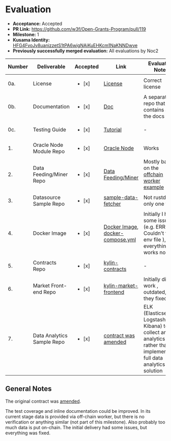 # Evaluation

* **Acceptance:** Accepted
* **PR Link:** https://github.com/w3f/Open-Grants-Program/pull/119
* **Milestone:** 1
* **Kusama Identity:** [HFG4FvoJv8uanizzetS1tPA6wigNAiKuEHKcm1NaKNNDwve](https://polkascan.io/pre/kusama/account/HFG4FvoJv8uanizzetS1tPA6wigNAiKuEHKcm1NaKNNDwve)
* **Previously successfully merged evaluation:** All evaluations by Noc2

| Number | Deliverable | Accepted | Link | Evaluation Notes |
| ------------- | ------------- | ------------- | ------------- |------------- |
| 0a. | License | <ul><li>[x] </li></ul> | [License](https://github.com/Kylin-Network/kylin-node/blob/main/LICENSE) |  Correct license  |
| 0b. | Documentation | <ul><li>[x] </li></ul> | [Doc](https://github.com/Kylin-Network/documents) | A separate repo that contains all the docs  |
| 0c. | Testing Guide | <ul><li>[x] </li></ul> | [Tutorial](https://github.com/Kylin-Network/documents/blob/main/Kylin-Network-Demo-Tutorial.md) | - |
| 1. | Oracle Node Module Repo | <ul><li>[x] </li></ul> | [Oracle Node](https://github.com/Kylin-Network/kylin-node)| Works |
| 2. | Data Feeding/Miner Repo | <ul><li>[x] </li></ul> | [Data Feeding/Miner](https://github.com/Kylin-Network/kylin-ocw-module)  | Mostly based on the [offchain worker example](https://github.com/paritytech/substrate/blob/master/frame/example-offchain-worker/src/lib.rs) |
| 3. | Datasource Sample Repo | <ul><li>[x] </li></ul> | [sample-data-fetcher](https://github.com/Kylin-Network/sample-data-fetcher) | Not rustdocs, only one test |
| 4. | Docker Image | <ul><li>[x] </li></ul> | [Docker Image](https://drive.google.com/file/d/1sdTbaEhWZdToZ3ASeoNerOeZwfNy4KPN/view?usp=sharing), [docker-compose.yml](https://github.com/Kylin-Network/kylin-node/blob/main/scripts/docker-compose.yml) | Initially I had some issues (e.g. ERROR: Couldn't find env file ), but everything works now.  |
| 5. | Contracts Repo | <ul><li>[x] </li></ul> | [kylin-contracts](https://github.com/Kylin-Network/kylin-contracts) | - |
| 6. | Market Front-end Repo | <ul><li>[x] </li></ul> | [kylin-market-frontend](https://github.com/Kylin-Network/kylin-market-frontend) | Initially didn't work , outdated, but they fixed it |
| 7. | Data Analytics Sample Repo | <ul><li>[x] </li></ul> | [contract was amended](https://github.com/w3f/Open-Grants-Program/commit/1aebbf9680aab2fdf2476e689debd974a1d884b3) | ELK (Elasticsearch, Logstash, and Kibana) to collect and analytics data rather than implement a full data analytics solution |


## General Notes

The original contract was [amended](https://github.com/w3f/Open-Grants-Program/commit/1aebbf9680aab2fdf2476e689debd974a1d884b3). 

The test coverage and inline documentation could be improved. In its current stage data is provided via off-chain worker, but there is no verification or anything similar (not part of this milestone). Also probably too much data is put on-chain. The initial delivery had some issues, but everything was fixed. 
